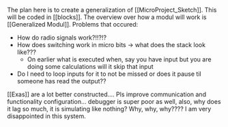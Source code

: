 The plan here is to create a generalization of [[MicroProject_Sketch]].  This will be coded in [[blocks]]. The overview over how a modul will work is [[Generalized Modul]]. Problems that occured:

- How do radio signals work?!!?!?
- How does switching work in micro bits -> what does the stack look like???
	- On earlier what is executed when, say you have input but you are doing some calculations will it skip that input
- Do I need to loop inputs for it to not be missed or does it pause til someone has read the output??


[[Exas]] are a lot better constructed.... Pls improve communication and functionality configuration... debugger is super poor as well, also, why does it lag so much, it is simulating like nothing? Why, why, why???? I am very disappointed in this system.